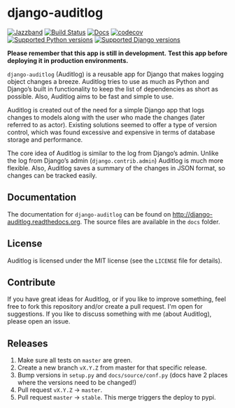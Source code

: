 django-auditlog
===============

[![Jazzband](https://jazzband.co/static/img/badge.svg)](https://jazzband.co/)
[![Build Status](https://github.com/jazzband/django-auditlog/workflows/Test/badge.svg)](https://github.com/jazzband/django-auditlog/actions)
[![Docs](https://readthedocs.org/projects/django-auditlog/badge/?version=latest)](http://django-auditlog.readthedocs.org/en/latest/?badge=latest)
[![codecov](https://codecov.io/gh/jazzband/django-auditlog/branch/master/graph/badge.svg)](https://codecov.io/gh/jazzband/django-auditlog)
[![Supported Python versions](https://img.shields.io/pypi/pyversions/django-auditlog.svg)](https://pypi.python.org/pypi/django-auditlog)
[![Supported Django versions](https://img.shields.io/pypi/djversions/django-auditlog.svg)](https://pypi.python.org/pypi/django-auditlog)

**Please remember that this app is still in development.**
**Test this app before deploying it in production environments.**

```django-auditlog``` (Auditlog) is a reusable app for Django that makes logging object changes a breeze. Auditlog tries to use as much as Python and Django’s built in functionality to keep the list of dependencies as short as possible. Also, Auditlog aims to be fast and simple to use.

Auditlog is created out of the need for a simple Django app that logs changes to models along with the user who made the changes (later referred to as actor). Existing solutions seemed to offer a type of version control, which was found excessive and expensive in terms of database storage and performance.

The core idea of Auditlog is similar to the log from Django’s admin. Unlike the log from Django’s admin (```django.contrib.admin```) Auditlog is much more flexible. Also, Auditlog saves a summary of the changes in JSON format, so changes can be tracked easily.

Documentation
-------------

The documentation for ```django-auditlog``` can be found on http://django-auditlog.readthedocs.org. The source files are available in the ```docs``` folder.

License
-------

Auditlog is licensed under the MIT license (see the ```LICENSE``` file for details).

Contribute
----------

If you have great ideas for Auditlog, or if you like to improve something, feel free to fork this repository and/or create a pull request. I'm open for suggestions. If you like to discuss something with me (about Auditlog), please open an issue.

Releases
--------

1. Make sure all tests on `master` are green.
2. Create a new branch `vX.Y.Z` from master for that specific release.
3. Bump versions in `setup.py` and `docs/source/conf.py` (docs have 2 places where the versions need to be changed!)
4. Pull request `vX.Y.Z` -> `master`. 
5. Pull request `master` -> `stable`. This merge triggers the deploy to pypi.
